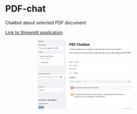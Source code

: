 # PDF-chat
Chatbot about selected PDF document

[Link to Streamlit application](https://chatbot-with-your-pdf.streamlit.app/)

<p align="center"> <img src="Screenshot 2024-09-18 at 07.37.35.png" width="300"> </p>
